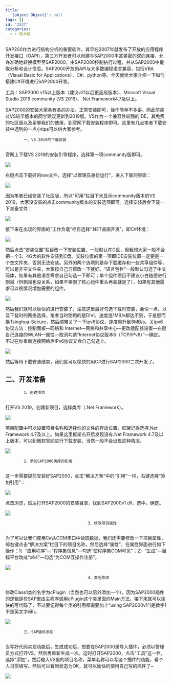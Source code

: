 ```yaml
---
title:
  '[object Object]': null
tags: []
id: '2527'
categories:
  - - 技术贴
---
```


SAP200作为进行结构分析的重要软件，其早在2007年就发布了开放的应用程序开发接口（OAPI），第三方开发者可以创建与SAP2000丰富紧密的双向连接，允许准确地转换模型至SAP2000，由SAP2000控制执行过程，并从SAP2000中提取分析和设计信息。SAP2000开放的API与大多数编程语言兼容，包括VBA（Visual Basic for Applications）、C#、python等。今天就给大家介绍一下如何搭建C#环境进行SAP2000开发。

工具：SAP2000 v15以上版本（建议v21以后更高级版本）、Mirosoft Visual Studio 2019 community (VS 2019)、.Net Framework4.7及以上。

SAP2000的安装大家各有各的办法，正常安装即可，操作简单不多讲。而此前装过VS较早版本的同学建议更新到2019版。VS作为一个兼容性较强的IDE，其免费的社区版以及足够我们的使用，到官网下载安装程序即可。这里有几点笔者下载安装中遇到的一点小tips可以供大家参考。

```
        一、VS 2019的下载安装     
    
```

官网上下载VS 2019的安装引导程序，选择第一项community版即可。

![](https://thuce.top/wp-content/uploads/2021/04/图片1.png)

右键点击下载好的exe文件，选择“以管理员身份运行”，进入下面的界面：

![](https://thuce.top/wp-content/uploads/2021/04/图片2.png)

因为笔者已经安装了社区版，所以“可用”栏目下未显示community版本的VS 2019，大家没安装的点击community版本的安装选项即可。选择安装后会下载一下准备文件：

![](https://thuce.top/wp-content/uploads/2021/04/图片3.png)

接下来在出现的界面的“工作负载”栏目选择“.NET桌面开发”，即C#环境：

![](https://thuce.top/wp-content/uploads/2021/04/图片4.png)

然后点击“安装位置”栏目改一下安装位置，一般默认在C盘，但我想大家一般不会把一个3、4G大的软件安装到C盘。安装位置的第一项即IDE安装位置一定要是一个空文件夹，否则无法安装。另外的两个选项则是存下载缓存和一些共享组件等，可以是非空文件夹，大家按自己习惯改一下就好。“语言包栏”一般默认勾选了中文简体，如果有其他语言需求自己勾选一下即可；单个组件项目不建议小白随便进行删减（但删减也没关系，如果不幸删了核心组件重头再装就是了），如果有其他需求可以视情况增加需要的组件。

![](https://thuce.top/wp-content/uploads/2021/04/图片5.png)

然后我们就可以愉快的进行安装了，注意这里最好勾选下载时安装，会快一点。以及下载时的网络选择，笔者当时使用的是DIVI，速度连1MB/s都达不到，于是怒而换Tsinghua-Secure，然后顺带关了一下ipv6协议，速度飙升到8MB/s。关ipv6协议方法：控制面板—网络和 Internet—网络和共享中心—更改适配器设置—右键自己连接的WLAN—属性—取消勾选“Internet协议版本6（TCP/IPv6）”—确定。不过在你重新连接网络后IPv6协议又会自己勾选上。

![](https://thuce.top/wp-content/uploads/2021/04/图片6.png)

然后等待下载安装结束，我们就可以愉快的用C#进行SAP2000二次开发了。

## 二、开发准备

```
        1、创建项目     
    
```

打开VS 2019，创建新项目，选择类库（.Net Framework）。

![](https://thuce.top/wp-content/uploads/2021/04/图片7.png)

项目配置中可以设置项目名称和选择你的文件的存放位置，框架记得选择.Net Framework 4.7及以上。如果这里框架点开后发现没有.Net Framework 4.7及以上版本，可以到微软官网进行下载安装，当然一般不会出现这种情况。

![](https://thuce.top/wp-content/uploads/2021/04/图片8.png)

```
        2、添加SAP2000类库的引用       
    
```

这一步需要提前安装好SAP2000，点击“解决方案”中的“引用”一栏，右键选择“添加引用”：

![](https://thuce.top/wp-content/uploads/2021/04/图片9.png)

点击浏览，然后打开SAP2000的安装目录，找到SAP2000v1.dll，选中，确定。

![](https://thuce.top/wp-content/uploads/2021/04/图片10.png)

```
                                    3、修改项目属性       
    
```

为了可以让我们使用C#从COM串口中读取数据，我们还需要修改一下项目属性，邮右键点击“解决方案”栏目下的项目名称，然后选择“属性”，在属性界面进行如下操作：1）“应用程序”—“程序集信息”—勾选“使程序集COM可见”；2）“生成”—目标平台改成“x64”—勾选“为COM互操作注册”。

![](https://thuce.top/wp-content/uploads/2021/04/图片12.png)

```
                                    4、类名修改     
    
```

修改Class1类的名字为cPlugin（当然也可以另外添加一个），因为SAP2000插件的逻辑是在SAP里由主程序调用cPlugin这个类里面的Main方法。接下来就可以愉快的写代码了，不过要记得每个类的引用都需要加上“using SAP2000v1”(是数字1不是英文字母l)。

![](https://thuce.top/wp-content/uploads/2021/04/F7HUAu5R5L-1024x611.png)

```
        三、SAP插件添加      
    
```

当写好代码实现功能后，生成成功后，想要在SAP2000里导入插件，必须以管理员方式打开VS，然后再重新生成一次。这时打开SAP2000，点击“工具”这一栏，选择“添加”，然后输入VS里的项目名称，菜单名称可以写这个插件的功能，看个人习惯填写。然后可以看到状态为OK，就可以愉快的使用自己写的插件了~

![](https://thuce.top/wp-content/uploads/2021/04/xnOq6cA3F4-1024x310.png)

```
                                    
```